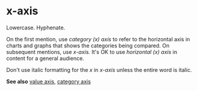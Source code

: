 # x-axis

Lowercase. Hyphenate.

On the first mention, use *category (x) axis* to refer to the horizontal axis in charts and graphs that shows the categories being compared. On subsequent mentions, use *x-axis.* It's OK to use *horizontal (x) axis* in content for a general audience.

Don't use italic formatting for the *x* in *x-axis* unless the entire word is italic.

**See also** [value axis](../v/value-axis.md), [category axis](../c/category-axis.md)
